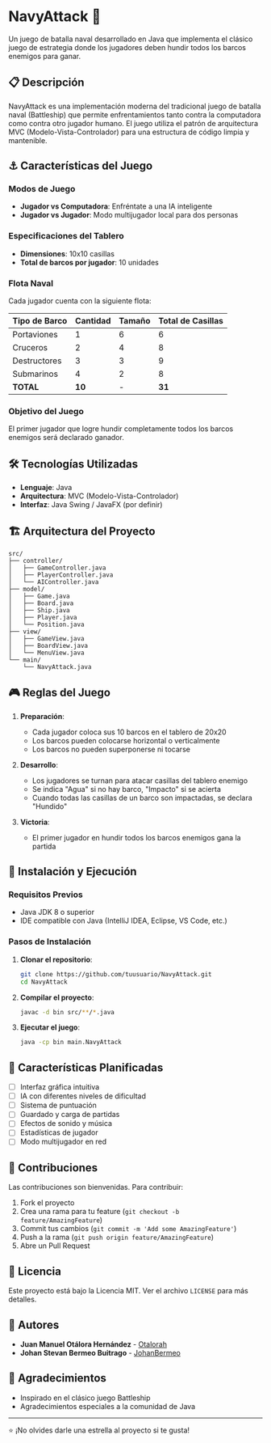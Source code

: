 # NavyAttack 🚢

Un juego de batalla naval desarrollado en Java que implementa el clásico juego de estrategia donde los jugadores deben hundir todos los barcos enemigos para ganar.

## 📋 Descripción

NavyAttack es una implementación moderna del tradicional juego de batalla naval (Battleship) que permite enfrentamientos tanto contra la computadora como contra otro jugador humano. El juego utiliza el patrón de arquitectura MVC (Modelo-Vista-Controlador) para una estructura de código limpia y mantenible.

## ⚓ Características del Juego

### Modos de Juego
- **Jugador vs Computadora**: Enfréntate a una IA inteligente
- **Jugador vs Jugador**: Modo multijugador local para dos personas

### Especificaciones del Tablero
- **Dimensiones**: 10x10 casillas
- **Total de barcos por jugador**: 10 unidades

### Flota Naval

Cada jugador cuenta con la siguiente flota:

| Tipo de Barco | Cantidad | Tamaño | Total de Casillas |
|---------------|----------|--------|-------------------|
| Portaviones   | 1        | 6      | 6                 |
| Cruceros      | 2        | 4      | 8                 |
| Destructores  | 3        | 3      | 9                 |
| Submarinos    | 4        | 2      | 8                 |
| **TOTAL**     | **10**   | -      | **31**            |

### Objetivo del Juego
El primer jugador que logre hundir completamente todos los barcos enemigos será declarado ganador.

## 🛠️ Tecnologías Utilizadas

- **Lenguaje**: Java
- **Arquitectura**: MVC (Modelo-Vista-Controlador)
- **Interfaz**: Java Swing / JavaFX (por definir)

## 🏗️ Arquitectura del Proyecto

```
src/
├── controller/
│   ├── GameController.java
│   ├── PlayerController.java
│   └── AIController.java
├── model/
│   ├── Game.java
│   ├── Board.java
│   ├── Ship.java
│   ├── Player.java
│   └── Position.java
├── view/
│   ├── GameView.java
│   ├── BoardView.java
│   └── MenuView.java
└── main/
    └── NavyAttack.java
```

## 🎮 Reglas del Juego

1. **Preparación**:
   - Cada jugador coloca sus 10 barcos en el tablero de 20x20
   - Los barcos pueden colocarse horizontal o verticalmente
   - Los barcos no pueden superponerse ni tocarse

2. **Desarrollo**:
   - Los jugadores se turnan para atacar casillas del tablero enemigo
   - Se indica "Agua" si no hay barco, "Impacto" si se acierta
   - Cuando todas las casillas de un barco son impactadas, se declara "Hundido"

3. **Victoria**:
   - El primer jugador en hundir todos los barcos enemigos gana la partida

## 🚀 Instalación y Ejecución

### Requisitos Previos
- Java JDK 8 o superior
- IDE compatible con Java (IntelliJ IDEA, Eclipse, VS Code, etc.)

### Pasos de Instalación

1. **Clonar el repositorio**:
   ```bash
   git clone https://github.com/tuusuario/NavyAttack.git
   cd NavyAttack
   ```

2. **Compilar el proyecto**:
   ```bash
   javac -d bin src/**/*.java
   ```

3. **Ejecutar el juego**:
   ```bash
   java -cp bin main.NavyAttack
   ```

## 🎯 Características Planificadas

- [ ] Interfaz gráfica intuitiva
- [ ] IA con diferentes niveles de dificultad
- [ ] Sistema de puntuación
- [ ] Guardado y carga de partidas
- [ ] Efectos de sonido y música
- [ ] Estadísticas de jugador
- [ ] Modo multijugador en red

## 🤝 Contribuciones

Las contribuciones son bienvenidas. Para contribuir:

1. Fork el proyecto
2. Crea una rama para tu feature (`git checkout -b feature/AmazingFeature`)
3. Commit tus cambios (`git commit -m 'Add some AmazingFeature'`)
4. Push a la rama (`git push origin feature/AmazingFeature`)
5. Abre un Pull Request

## 📝 Licencia

Este proyecto está bajo la Licencia MIT. Ver el archivo `LICENSE` para más detalles.

## 👥 Autores

- **Juan Manuel Otálora Hernández** - [Otalorah](https://github.com/Otalorah)
- **Johan Stevan Bermeo Buitrago** - [JohanBermeo](https://github.com/JohanBermeo)

## 🙏 Agradecimientos

- Inspirado en el clásico juego Battleship
- Agradecimientos especiales a la comunidad de Java

---

⭐ ¡No olvides darle una estrella al proyecto si te gusta!
